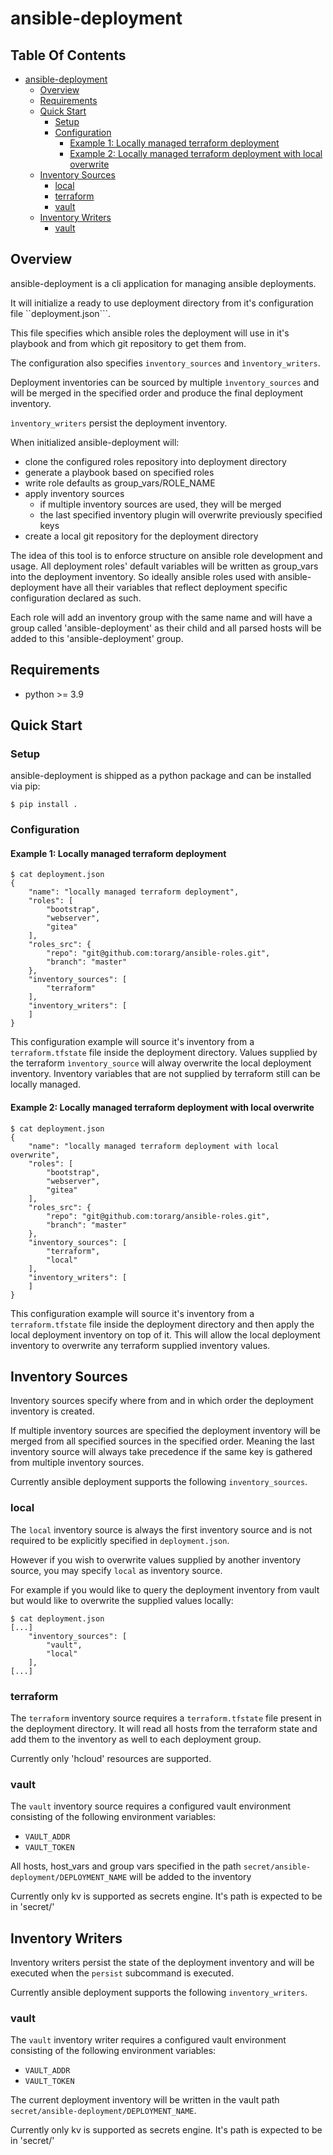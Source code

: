 # ansible-deployment

## Table Of Contents
- [ansible-deployment](#ansible-deployment)
  * [Overview](#overview)
  * [Requirements](#requirements)
  * [Quick Start](#quick-start)
    + [Setup](#setup)
    + [Configuration](#configuration)
      - [Example 1: Locally managed terraform deployment](#example-1--locally-managed-terraform-deployment)
      - [Example 2: Locally managed terraform deployment with local overwrite](#example-2--locally-managed-terraform-deployment-with-local-overwrite)
  * [Inventory Sources](#inventory-sources)
    + [local](#local)
    + [terraform](#terraform)
    + [vault](#vault)
  * [Inventory Writers](#inventory-writers)
    + [vault](#vault-1)

## Overview
ansible-deployment is a cli application for managing ansible deployments.

It will initialize a ready to use deployment directory from it's configuration
file ``deployment.json```. 

This file specifies which ansible roles the deployment will use in it's
playbook and from which git repository to get them from.

The configuration also specifies ``inventory_sources`` and ``ìnventory_writers``.

Deployment inventories can be sourced by multiple ``ìnventory_sources`` and
will be merged in the specified order and produce the final deployment inventory.

``ìnventory_writers`` persist the deployment inventory.

When initialized ansible-deployment will:
- clone the configured roles repository into deployment directory
- generate a playbook based on specified roles
- write role defaults as group_vars/ROLE_NAME
- apply inventory sources
    - if multiple inventory sources are used, they will be merged
    - the last specified inventory plugin will overwrite previously specified keys
- create a local git repository for the deployment directory

The idea of this tool is to enforce structure on ansible role development
and usage. All deployment roles' default variables will be written
as group_vars into the deployment inventory. So ideally ansible roles
used with ansible-deployment have all their variables that reflect
deployment specific configuration declared as such.

Each role will add an inventory group with the same name and will have 
a group called 'ansible-deployment' as their child and all parsed hosts
will be added to this 'ansible-deployment' group.

## Requirements
- python >= 3.9

## Quick Start
### Setup
ansible-deployment is shipped as a python package and can be installed via pip:

```
$ pip install .
```

### Configuration

#### Example 1: Locally managed terraform deployment
```
$ cat deployment.json 
{
    "name": "locally managed terraform deployment",
    "roles": [
        "bootstrap",
        "webserver",
        "gitea"
    ],
    "roles_src": {
        "repo": "git@github.com:torarg/ansible-roles.git",
        "branch": "master"
    },
    "inventory_sources": [
        "terraform"
    ],
    "inventory_writers": [
    ]
}
```

This configuration example will source it's inventory from a
``terraform.tfstate`` file inside the deployment directory.
Values supplied by the terraform ``ìnventory_source`` will alway overwrite
the local deployment inventory. Inventory variables that are not supplied
by terraform still can be locally managed.

#### Example 2: Locally managed terraform deployment with local overwrite
```
$ cat deployment.json 
{
    "name": "locally managed terraform deployment with local overwrite",
    "roles": [
        "bootstrap",
        "webserver",
        "gitea"
    ],
    "roles_src": {
        "repo": "git@github.com:torarg/ansible-roles.git",
        "branch": "master"
    },
    "inventory_sources": [
        "terraform",
        "local"
    ],
    "inventory_writers": [
    ]
}
```

This configuration example will source it's inventory from a
``terraform.tfstate`` file inside the deployment directory and then apply
the local deployment inventory on top of it. This will allow the local
deployment inventory to overwrite any terraform supplied inventory values.

## Inventory Sources
Inventory sources specify where from and in which order the deployment
inventory is created.

If multiple inventory sources are specified the deployment inventory will
be merged from all specified sources in the specified order. Meaning the last
inventory source will always take precedence if the same key is gathered
from multiple inventory sources.

Currently ansible deployment supports the following ``inventory_sources``.


### local
The ``local`` inventory source is always the first inventory source and 
is not required to be explicitly specified in ``deployment.json``.

However if you wish to overwrite values supplied by another inventory source,
you may specify ``local`` as inventory source.

For example if you would like to query the deployment inventory from vault
but would like to overwrite the supplied values locally:
```
$ cat deployment.json
[...]
    "inventory_sources": [
        "vault",
        "local"
    ],
[...]
```


### terraform
The ``terraform`` inventory source requires a ``terraform.tfstate`` file
present in the deployment directory. It will read all hosts from the
terraform state and add them to the inventory as well to each deployment
group.

Currently only 'hcloud' resources are supported.


### vault
The ``vault`` inventory source requires a configured vault environment
consisting of the following environment variables:
- ``VAULT_ADDR``
- ``VAULT_TOKEN``

All hosts, host_vars and group vars specified in the path
``secret/ansible-deployment/DEPLOYMENT_NAME`` will be added to the inventory

Currently only kv is supported as secrets engine. It's path is expected to be 
in 'secret/' 


## Inventory Writers
Inventory writers persist the state of the deployment inventory and will be 
executed when the ``persist`` subcommand is executed.

Currently ansible deployment supports the following ``inventory_writers``.


### vault
The ``vault`` inventory writer requires a configured vault environment
consisting of the following environment variables:
- ``VAULT_ADDR``
- ``VAULT_TOKEN``

The current deployment inventory will be written in the vault path
``secret/ansible-deployment/DEPLOYMENT_NAME``.

Currently only kv is supported as secrets engine. It's path is expected to be 
in 'secret/' 
